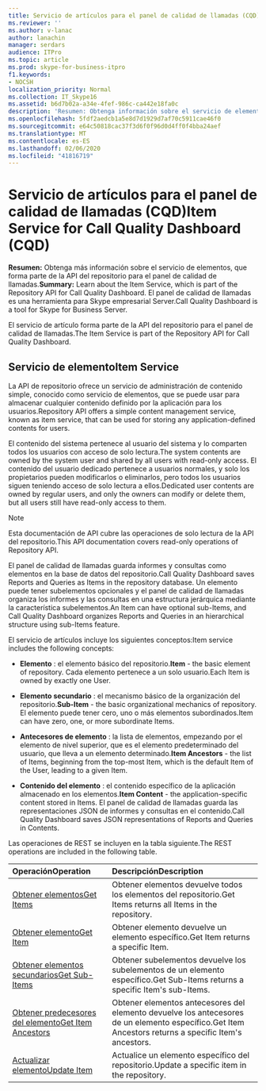 ```yaml
---
title: Servicio de artículos para el panel de calidad de llamadas (CQD)
ms.reviewer: ''
ms.author: v-lanac
author: lanachin
manager: serdars
audience: ITPro
ms.topic: article
ms.prod: skype-for-business-itpro
f1.keywords:
- NOCSH
localization_priority: Normal
ms.collection: IT_Skype16
ms.assetid: b6d7b02a-a34e-4fef-986c-ca442e18fa0c
description: 'Resumen: Obtenga información sobre el servicio de elementos, que forma parte de la API del repositorio para el panel de calidad de llamadas. El panel de calidad de llamadas es una herramienta para Skype empresarial Server.'
ms.openlocfilehash: 5fdf2aedcb1a5e8d7d1929d7af70c5911cae46f0
ms.sourcegitcommit: e64c50818cac37f3d6f0f96d0d4ff0f4bba24aef
ms.translationtype: MT
ms.contentlocale: es-ES
ms.lasthandoff: 02/06/2020
ms.locfileid: "41816719"
---
```

# <a name="item-service-for-call-quality-dashboard-cqd"></a><span data-ttu-id="aa567-104">Servicio de artículos para el panel de calidad de llamadas (CQD)</span><span class="sxs-lookup"><span data-stu-id="aa567-104">Item Service for Call Quality Dashboard (CQD)</span></span>
 
<span data-ttu-id="aa567-105">**Resumen:** Obtenga más información sobre el servicio de elementos, que forma parte de la API del repositorio para el panel de calidad de llamadas.</span><span class="sxs-lookup"><span data-stu-id="aa567-105">**Summary:** Learn about the Item Service, which is part of the Repository API for Call Quality Dashboard.</span></span> <span data-ttu-id="aa567-106">El panel de calidad de llamadas es una herramienta para Skype empresarial Server.</span><span class="sxs-lookup"><span data-stu-id="aa567-106">Call Quality Dashboard is a tool for Skype for Business Server.</span></span>
  
<span data-ttu-id="aa567-107">El servicio de artículo forma parte de la API del repositorio para el panel de calidad de llamadas.</span><span class="sxs-lookup"><span data-stu-id="aa567-107">The Item Service is part of the Repository API for Call Quality Dashboard.</span></span>
  
## <a name="item-service"></a><span data-ttu-id="aa567-108">Servicio de elemento</span><span class="sxs-lookup"><span data-stu-id="aa567-108">Item Service</span></span>

<span data-ttu-id="aa567-109">La API de repositorio ofrece un servicio de administración de contenido simple, conocido como servicio de elementos, que se puede usar para almacenar cualquier contenido definido por la aplicación para los usuarios.</span><span class="sxs-lookup"><span data-stu-id="aa567-109">Repository API offers a simple content management service, known as item service, that can be used for storing any application-defined contents for users.</span></span> 
  
<span data-ttu-id="aa567-110">El contenido del sistema pertenece al usuario del sistema y lo comparten todos los usuarios con acceso de solo lectura.</span><span class="sxs-lookup"><span data-stu-id="aa567-110">The system contents are owned by the system user and shared by all users with read-only access.</span></span> <span data-ttu-id="aa567-111">El contenido del usuario dedicado pertenece a usuarios normales, y solo los propietarios pueden modificarlos o eliminarlos, pero todos los usuarios siguen teniendo acceso de solo lectura a ellos.</span><span class="sxs-lookup"><span data-stu-id="aa567-111">Dedicated user contents are owned by regular users, and only the owners can modify or delete them, but all users still have read-only access to them.</span></span>
  
> [!NOTE]
> <span data-ttu-id="aa567-112">Esta documentación de API cubre las operaciones de solo lectura de la API del repositorio.</span><span class="sxs-lookup"><span data-stu-id="aa567-112">This API documentation covers read-only operations of Repository API.</span></span> 
  
<span data-ttu-id="aa567-113">El panel de calidad de llamadas guarda informes y consultas como elementos en la base de datos del repositorio.</span><span class="sxs-lookup"><span data-stu-id="aa567-113">Call Quality Dashboard saves Reports and Queries as Items in the repository database.</span></span> <span data-ttu-id="aa567-114">Un elemento puede tener subelementos opcionales y el panel de calidad de llamadas organiza los informes y las consultas en una estructura jerárquica mediante la característica subelementos.</span><span class="sxs-lookup"><span data-stu-id="aa567-114">An Item can have optional sub-Items, and Call Quality Dashboard organizes Reports and Queries in an hierarchical structure using sub-Items feature.</span></span>
  
<span data-ttu-id="aa567-115">El servicio de artículos incluye los siguientes conceptos:</span><span class="sxs-lookup"><span data-stu-id="aa567-115">Item service includes the following concepts:</span></span>
  
- <span data-ttu-id="aa567-116">**Elemento** : el elemento básico del repositorio.</span><span class="sxs-lookup"><span data-stu-id="aa567-116">**Item** - the basic element of repository.</span></span> <span data-ttu-id="aa567-117">Cada elemento pertenece a un solo usuario.</span><span class="sxs-lookup"><span data-stu-id="aa567-117">Each Item is owned by exactly one User.</span></span>
    
- <span data-ttu-id="aa567-118">**Elemento secundario** : el mecanismo básico de la organización del repositorio.</span><span class="sxs-lookup"><span data-stu-id="aa567-118">**Sub-Item** - the basic organizational mechanics of repository.</span></span> <span data-ttu-id="aa567-119">El elemento puede tener cero, uno o más elementos subordinados.</span><span class="sxs-lookup"><span data-stu-id="aa567-119">Item can have zero, one, or more subordinate Items.</span></span>
    
- <span data-ttu-id="aa567-120">**Antecesores de elemento** : la lista de elementos, empezando por el elemento de nivel superior, que es el elemento predeterminado del usuario, que lleva a un elemento determinado.</span><span class="sxs-lookup"><span data-stu-id="aa567-120">**Item Ancestors** - the list of Items, beginning from the top-most Item, which is the default Item of the User, leading to a given Item.</span></span>
    
- <span data-ttu-id="aa567-121">**Contenido del elemento** : el contenido específico de la aplicación almacenado en los elementos.</span><span class="sxs-lookup"><span data-stu-id="aa567-121">**Item Content** - the application-specific content stored in Items.</span></span> <span data-ttu-id="aa567-122">El panel de calidad de llamadas guarda las representaciones JSON de informes y consultas en el contenido.</span><span class="sxs-lookup"><span data-stu-id="aa567-122">Call Quality Dashboard saves JSON representations of Reports and Queries in Contents.</span></span>
    
<span data-ttu-id="aa567-123">Las operaciones de REST se incluyen en la tabla siguiente.</span><span class="sxs-lookup"><span data-stu-id="aa567-123">The REST operations are included in the following table.</span></span>
  

|<span data-ttu-id="aa567-124">**Operación**</span><span class="sxs-lookup"><span data-stu-id="aa567-124">**Operation**</span></span>|<span data-ttu-id="aa567-125">**Descripción**</span><span class="sxs-lookup"><span data-stu-id="aa567-125">**Description**</span></span>|
|:-----|:-----|
|[<span data-ttu-id="aa567-126">Obtener elementos</span><span class="sxs-lookup"><span data-stu-id="aa567-126">Get Items</span></span>](get-items.md) <br/> |<span data-ttu-id="aa567-127">Obtener elementos devuelve todos los elementos del repositorio.</span><span class="sxs-lookup"><span data-stu-id="aa567-127">Get Items returns all Items in the repository.</span></span>  <br/> |
|[<span data-ttu-id="aa567-128">Obtener elemento</span><span class="sxs-lookup"><span data-stu-id="aa567-128">Get Item</span></span>](get-item.md) <br/> |<span data-ttu-id="aa567-129">Obtener elemento devuelve un elemento específico.</span><span class="sxs-lookup"><span data-stu-id="aa567-129">Get Item returns a specific Item.</span></span>  <br/> |
|[<span data-ttu-id="aa567-130">Obtener elementos secundarios</span><span class="sxs-lookup"><span data-stu-id="aa567-130">Get Sub-Items</span></span>](get-sub-items.md) <br/> |<span data-ttu-id="aa567-131">Obtener subelementos devuelve los subelementos de un elemento específico.</span><span class="sxs-lookup"><span data-stu-id="aa567-131">Get Sub-Items returns a specific Item's sub-Items.</span></span>  <br/> |
|[<span data-ttu-id="aa567-132">Obtener predecesores del elemento</span><span class="sxs-lookup"><span data-stu-id="aa567-132">Get Item Ancestors</span></span>](get-item-ancestors.md) <br/> |<span data-ttu-id="aa567-133">Obtener elementos antecesores del elemento devuelve los antecesores de un elemento específico.</span><span class="sxs-lookup"><span data-stu-id="aa567-133">Get Item Ancestors returns a specific Item's ancestors.</span></span>  <br/> |
|[<span data-ttu-id="aa567-134">Actualizar elemento</span><span class="sxs-lookup"><span data-stu-id="aa567-134">Update Item</span></span>](update-item.md) <br/> |<span data-ttu-id="aa567-135">Actualice un elemento específico del repositorio.</span><span class="sxs-lookup"><span data-stu-id="aa567-135">Update a specific item in the repository.</span></span>  <br/> |
   

